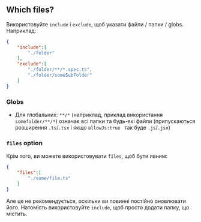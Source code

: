 ## Which files?

Використовуйте `include` і `exclude`, щоб указати файли / папки / globs. Наприклад:


```json
{
    "include":[
        "./folder"
    ],
    "exclude":[
        "./folder/**/*.spec.ts",
        "./folder/someSubFolder"
    ]
}
```

### Globs

* Для глобальних: `**/*` (наприклад, приклад використання `somefolder/**/*`) означає всі папки та будь-які файли (припускаються розширення `.ts`/`.tsx` і якщо `allowJs:true ` так буде `.js`/`.jsx`)

### `files` option
Крім того, ви можете використовувати `files`, щоб бути явним:

```json
{
    "files":[
        "./some/file.ts"
    ]
}
```

Але це не рекомендується, оскільки ви повинні постійно оновлювати його. Натомість використовуйте `include`, щоб просто додати папку, що містить.
